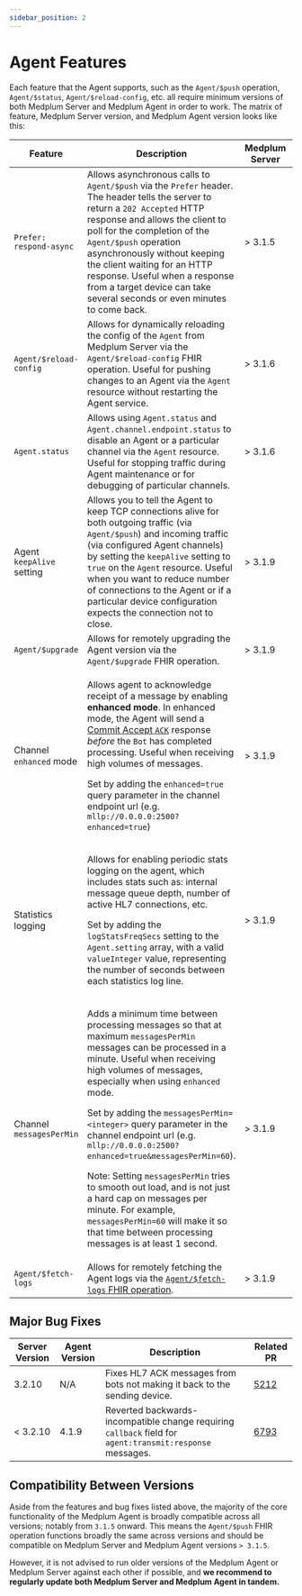 ```yaml
---
sidebar_position: 2
---
```


# Agent Features

Each feature that the Agent supports, such as the `Agent/$push` operation, `Agent/$status`, `Agent/$reload-config`, etc. all require minimum versions of both Medplum Server and Medplum Agent in order to work. The matrix of feature, Medplum Server version, and Medplum Agent version looks like this:

| Feature                   | Description                                                                                                                                                                                                                                                                                                                                                                                                                                                                                                                                                                                                          | Medplum Server | Medplum Agent |
| ------------------------- | -------------------------------------------------------------------------------------------------------------------------------------------------------------------------------------------------------------------------------------------------------------------------------------------------------------------------------------------------------------------------------------------------------------------------------------------------------------------------------------------------------------------------------------------------------------------------------------------------------------------- | -------------- | ------------- |
| `Prefer: respond-async`   | Allows asynchronous calls to `Agent/$push` via the `Prefer` header. The header tells the server to return a `202 Accepted` HTTP response and allows the client to poll for the completion of the `Agent/$push` operation asynchronously without keeping the client waiting for an HTTP response. Useful when a response from a target device can take several seconds or even minutes to come back.                                                                                                                                                                                                                  | > 3.1.5        | > 3.1.5       |
| `Agent/$reload-config`    | Allows for dynamically reloading the config of the `Agent` from Medplum Server via the `Agent/$reload-config` FHIR operation. Useful for pushing changes to an Agent via the `Agent` resource without restarting the Agent service.                                                                                                                                                                                                                                                                                                                                                                                  | > 3.1.6        | > 3.1.6       |
| `Agent.status`            | Allows using `Agent.status` and `Agent.channel.endpoint.status` to disable an Agent or a particular channel via the `Agent` resource. Useful for stopping traffic during Agent maintenance or for debugging of particular channels.                                                                                                                                                                                                                                                                                                                                                                                  | > 3.1.6        | > 3.1.6       |
| Agent `keepAlive` setting | Allows you to tell the Agent to keep TCP connections alive for both outgoing traffic (via `Agent/$push`) and incoming traffic (via configured Agent channels) by setting the `keepAlive` setting to `true` on the `Agent` resource. Useful when you want to reduce number of connections to the Agent or if a particular device configuration expects the connection not to close.                                                                                                                                                                                                                                   | > 3.1.9        | > 3.1.10      |
| `Agent/$upgrade`          | Allows for remotely upgrading the Agent version via the `Agent/$upgrade` FHIR operation.                                                                                                                                                                                                                                                                                                                                                                                                                                                                                                                             | > 3.1.9        | > 3.1.10      |
| Channel `enhanced` mode   | <p>Allows agent to acknowledge receipt of a message by enabling **enhanced mode**. In enhanced mode, the Agent will send a [Commit Accept `ACK`](https://hl7-definition.caristix.com/v2/HL7v2.3/Tables/0008) response _before_ the `Bot` has completed processing. Useful when receiving high volumes of messages. </p><p>Set by adding the `enhanced=true` query parameter in the channel endpoint url (e.g. `mllp://0.0.0.0:2500?enhanced=true`)</p>                                                                                                                                                               | > 3.1.9        | > 4.1.8       |
| Statistics logging        | <p>Allows for enabling periodic stats logging on the agent, which includes stats such as: internal message queue depth, number of active HL7 connections, etc.</p><p>Set by adding the `logStatsFreqSecs` setting to the `Agent.setting` array, with a valid `valueInteger` value, representing the number of seconds between each statistics log line.</p>                                                                                                                                                                                                                                                          | > 3.1.9        | > 4.3.4       |
| Channel `messagesPerMin`  | <p>Adds a minimum time between processing messages so that at maximum `messagesPerMin` messages can be processed in a minute. Useful when receiving high volumes of messages, especially when using `enhanced` mode.</p><p>Set by adding the `messagesPerMin=<integer>` query parameter in the channel endpoint url (e.g. `mllp://0.0.0.0:2500?enhanced=true&messagesPerMin=60`).</p><p>Note: Setting `messagesPerMin` tries to smooth out load, and is not just a hard cap on messages per minute. For example, `messagesPerMin=60` will make it so that time between processing messages is at least 1 second.</p> | > 3.1.9        | > 4.3.10      |
| `Agent/$fetch-logs`       | Allows for remotely fetching the Agent logs via the [`Agent/$fetch-logs` FHIR operation](./fetch-logs.md).                                                                                                                                                                                                                                                                                                                                                                                                                                                                                                           | > 3.1.9        | > 4.3.14      |

## Major Bug Fixes

| Server Version | Agent Version | Description                                                                                               | Related PR                                           |
| -------------- | ------------- | --------------------------------------------------------------------------------------------------------- | ---------------------------------------------------- |
| 3.2.10         | N/A           | Fixes HL7 ACK messages from bots not making it back to the sending device.                                | [5212](https://github.com/medplum/medplum/pull/5212) |
| < 3.2.10       | 4.1.9         | Reverted backwards-incompatible change requiring `callback` field for `agent:transmit:response` messages. | [6793](https://github.com/medplum/medplum/pull/6793) |

## Compatibility Between Versions

Aside from the features and bug fixes listed above, the majority of the core functionality of the Medplum Agent is broadly compatible across all versions; notably from `3.1.5` onward. This means the `Agent/$push` FHIR operation functions broadly the same across versions and should be compatible on Medplum Server and Medplum Agent versions `> 3.1.5`.

However, it is not advised to run older versions of the Medplum Agent or Medplum Server against each other if possible, and **we recommend to regularly update both Medplum Server and Medplum Agent in tandem.**
